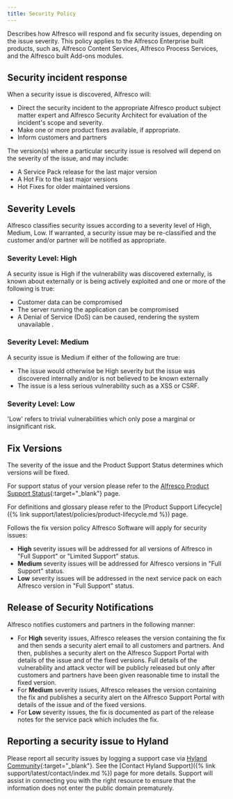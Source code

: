 ```yaml
---
title: Security Policy
---
```


Describes how Alfresco will respond and fix security issues, depending on the issue severity. This policy applies to the Alfresco Enterprise built products, such as, Alfresco Content Services, Alfresco Process Services, and the Alfresco built Add-ons modules.

## Security incident response

When a security issue is discovered, Alfresco will:

* Direct the security incident to the appropriate Alfresco product subject matter expert and Alfresco Security Architect for evaluation of the incident's scope and severity.
* Make one or more product fixes available, if appropriate.
* Inform customers and partners

The version(s) where a particular security issue is resolved will depend on the severity of the issue, and may include:

* A Service Pack release for the last major version
* A Hot Fix to the last major versions
* Hot Fixes for older maintained versions

## Severity Levels

Alfresco classifies security issues according to a severity level of High, Medium, Low. If warranted, a security issue may be re-classified and the customer and/or partner will be notified as appropriate.

### Severity Level: High

A security issue is High if the vulnerability was discovered externally, is known about externally or is being actively exploited and one or more of the following is true:

* Customer data can be compromised
* The server running the application can be compromised
* A Denial of Service (DoS) can be caused, rendering the system unavailable .

### Severity Level: Medium

A security issue is Medium if either of the following are true:

* The issue would otherwise be High severity but the issue was discovered internally and/or is not believed to be known externally
* The issue is a less serious vulnerability such as a XSS or CSRF.

### Severity Level: Low

'Low' refers to trivial vulnerabilities which only pose a marginal or insignificant risk.

## Fix Versions

The severity of the issue and the Product Support Status determines which versions will be fixed.

For support status of your version please refer to the [Alfresco Product Support Status](https://www.alfresco.com/services/subscription/technical-support/product-support-status){:target="_blank"} page.

For definitions and glossary please refer to the [Product Support Lifecycle]({% link support/latest/policies/product-lifecycle.md %}) page.

Follows the fix version policy Alfresco Software will apply for security issues:

* **High** severity issues will be addressed for all versions of Alfresco in "Full Support" or "Limited Support" status.
* **Medium** severity issues will be addressed for Alfresco versions in "Full Support" status.
* **Low** severity issues will be addressed in the next service pack on each Alfresco version in "Full Support" status.

## Release of Security Notifications

Alfresco notifies customers and partners in the following manner:

* For **High** severity issues, Alfresco releases the version containing the fix and then sends a security alert email to all customers and partners. And then, publishes a security alert on the Alfresco Support Portal with details of the issue and of the fixed versions. Full details of the vulnerability and attack vector will be publicly released but only after customers and partners have been given reasonable time to install the fixed version.
* For **Medium** severity issues, Alfresco releases the version containing the fix and publishes a security alert on the Alfresco Support Portal with details of the issue and of the fixed versions.
* For **Low** severity issues, the fix is documented as part of the release notes for the service pack which includes the fix.

## Reporting a security issue to Hyland

Please report all security issues by logging a support case via [Hyland Community](https://community.hyland.com/){:target="_blank"}. See the [Contact Hyland Support]({% link support/latest/contact/index.md %}) page for more details. Support will assist in connecting you with the right resource to ensure that the information does not enter the public domain prematurely.
